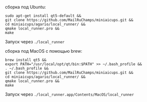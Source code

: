 сборка под Ubuntu:
```
sudo apt-get install qt5-default &&
git clone https://github.com/MailRuChamps/miniaicups.git &&
cd miniaicups/agario/local_runner/ &&
qmake local_runner.pro &&
make
```
Запуск через `./local_runner`

сборка под MacOS с помощью brew:
```
brew install qt5 &&
export PATH="/usr/local/opt/qt/bin:$PATH" >> ~/.bash_profile &&
. ~/.bash_profile &&
git clone https://github.com/MailRuChamps/miniaicups.git &&
cd miniaicups/agario/local_runner/ &&
qmake local_runner.pro &&
make
```
Запуск через `./local_runner.app/Contents/MacOS/local_runner`
